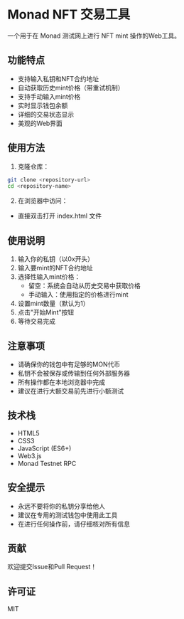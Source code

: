 # Monad NFT 交易工具

一个用于在 Monad 测试网上进行 NFT mint 操作的Web工具。

## 功能特点

- 支持输入私钥和NFT合约地址
- 自动获取历史mint价格（带重试机制）
- 支持手动输入mint价格
- 实时显示钱包余额
- 详细的交易状态显示
- 美观的Web界面

## 使用方法

1. 克隆仓库：
```bash
git clone <repository-url>
cd <repository-name>
```

2. 在浏览器中访问：
- 直接双击打开 index.html 文件

## 使用说明

1. 输入你的私钥（以0x开头）
2. 输入要mint的NFT合约地址
3. 选择性输入mint价格：
   - 留空：系统会自动从历史交易中获取价格
   - 手动输入：使用指定的价格进行mint
4. 设置mint数量（默认为1）
5. 点击"开始Mint"按钮
6. 等待交易完成

## 注意事项

- 请确保你的钱包中有足够的MON代币
- 私钥不会被保存或传输到任何外部服务器
- 所有操作都在本地浏览器中完成
- 建议在进行大额交易前先进行小额测试

## 技术栈

- HTML5
- CSS3
- JavaScript (ES6+)
- Web3.js
- Monad Testnet RPC

## 安全提示

- 永远不要将你的私钥分享给他人
- 建议在专用的测试钱包中使用此工具
- 在进行任何操作前，请仔细核对所有信息

## 贡献

欢迎提交Issue和Pull Request！

## 许可证

MIT 